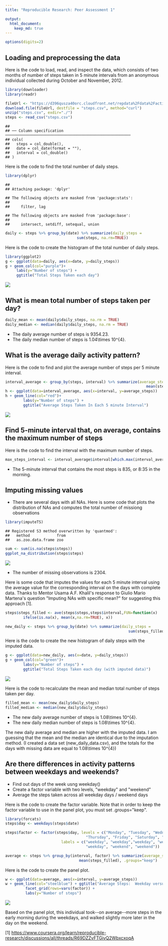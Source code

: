 ```yaml
---
title: "Reproducible Research: Peer Assessment 1"

output: 
  html_document:
    keep_md: true
---
```



```r
options(digits=2)
```
## Loading and preprocessing the data

Here is the code to load, read, and inspect the data, which consists of two months of number of steps taken in 5 minute intervals from an anonymous individual collected during October and November, 2012. 


```r
library(downloader)
library(readr)

fileUrl <- "https://d396qusza40orc.cloudfront.net/repdata%2Fdata%2Factivity.zip"
download.file(fileUrl, destfile = "steps.csv", method="curl")
unzip("steps.csv", exdir="./")
steps <- read_csv("steps.csv")
```

```
## 
## ── Column specification ────────────────────────────────────────────────────────
## cols(
##   steps = col_double(),
##   date = col_date(format = ""),
##   interval = col_double()
## )
```

Here is the code to find the total number of daily steps.

```r
library(dplyr)
```

```
## 
## Attaching package: 'dplyr'
```

```
## The following objects are masked from 'package:stats':
## 
##     filter, lag
```

```
## The following objects are masked from 'package:base':
## 
##     intersect, setdiff, setequal, union
```

```r
daily <- steps %>% group_by(date) %>% summarize(daily_steps = 
                                sum(steps, na.rm=TRUE))
```

Here is the code to create the histogram of the total number of daily steps.

```r
library(ggplot2)
g <- ggplot(data=daily, aes(x=date, y=daily_steps))
g + geom_col(col="purple")+ 
     labs(y="Number of steps") +
     ggtitle("Total Steps Taken each day")
```

![](PA1_template_files/figure-html/Total_Steps_Each_Day-1.png)<!-- -->

## What is mean total number of steps taken per day?

```r
daily_mean <- mean(daily$daily_steps, na.rm = TRUE)
daily_median <- median(daily$daily_steps, na.rm = TRUE)
```

* The daily average number of steps is 9354.23. 
* The daily median number of steps is 1.04\times 10^{4}.

## What is the average daily activity pattern?

Here is the code to find and plot the average number of steps per 5 minute interval.


```r
interval_average <- group_by(steps, interval) %>% summarize(average_steps = 
                                                               mean(steps, na.rm=TRUE))
h <- ggplot(data=interval_average, aes(x=interval, y=average_steps))
h + geom_line(col="red")+ 
        labs(y="Number of steps") +
        ggtitle("Average Steps Taken In Each 5 minute Interval")
```

![](PA1_template_files/figure-html/average_steps_per_interval-1.png)<!-- -->

## Find 5-minute interval that, on average, contains the maximum number of steps

Here is the code to find the interval with the maximum number of steps.

```r
max_steps_interval <- interval_average$interval[which.max(interval_average$average_steps)]
```

* The 5-minute interval that contains the most steps is 835, or 8:35 in the morning.

## Imputing missing values

* There are several days with all NAs.  Here is some code that plots the 
  distribution of NAs and computes the total number of missiong observations

```r
library(imputeTS)
```

```
## Registered S3 method overwritten by 'quantmod':
##   method            from
##   as.zoo.data.frame zoo
```

```r
sum <- sum(is.na(steps$steps))
ggplot_na_distribution(steps$steps)
```

![](PA1_template_files/figure-html/na_distribution-1.png)<!-- -->

* The number of missing observations is 2304.

Here is some code that imputes the values for each 5 minute interval using 
the average value for the corresponding interval on the days with complete data. 
Thanks to Mentor Usama A.F. Khalil's response to Giulio Mario Martena's question 
"Imputing NAs with specific mean?" for suggesting this approach [1].

```r
steps$steps_filled <- ave(steps$steps,steps$interval,FUN=function(x) 
        ifelse(is.na(x), mean(x,na.rm=TRUE), x))

new_daily <- steps %>% group_by(date) %>% summarize(daily_steps = 
                                                       sum(steps_filled))
```

Here is the code to create the new histogram of daily steps with the imputed data.

```r
g <- ggplot(data=new_daily, aes(x=date, y=daily_steps))
g + geom_col(col="green")+ 
        labs(y="Number of steps") +
        ggtitle("Total Steps Taken each day (with imputed data)")
```

![](PA1_template_files/figure-html/total_steps_each_day_with_imputed_data-1.png)<!-- -->

Here is the code to recalculate the mean and median total number of steps taken per day.

```r
filled_mean <- mean(new_daily$daily_steps)
filled_median <- median(new_daily$daily_steps)
```
* The new daily average number of steps is 1.08\times 10^{4}. 
* The new daily median number of steps is 1.08\times 10^{4}.

The new daily average and median are higher with the imputed data. I am guessing that the mean and the median are identical due to the imputation method.  (I created a data set (new_daily_data.csv), and the totals for the days with missing data are equal to 1.08\times 10^{4})

## Are there differences in activity patterns between weekdays and weekends?

* Find out days of the week usng weekday()
* Create a factor variable with two levels, "weekday" and "weekend"
* Average the steps taken across all weekday days / weekend days

Here is the code to create the factor variable.  Note that in order to keep the factor variable to use in the panel plot, you must set .groups="keep".

```r
library(forcats)
steps$day <- weekdays(steps$date)

steps$factor <- factor(steps$day, levels = c("Monday", "Tuesday", "Wednesday",
                                    "Thursday", "Friday", "Saturday", "Sunday"), 
                         labels = c("weekday", "weekday","weekday", "weekday",
                                    "weekday", "weekend", "weekend"))

average <- steps %>% group_by(interval, factor) %>% summarize(average_steps = 
                                 mean(steps_filled), .groups="keep")
```

Here is the code to create the panel plot.

```r
w <- ggplot(data=average, aes(x=interval, y=average_steps))
w + geom_line(col="steelblue") + ggtitle("Average Steps:  Weekday versus Weekend") +
         facet_grid(rows=vars(factor)) + 
         labs(y="Number of steps") 
```

![](PA1_template_files/figure-html/weekend_vs_weekday_panel_plot-1.png)<!-- -->


Based on the panel plot, this individual took--on average--more steps in the early morning during the weekdays, and walked slightly more later in the day on the weekend. 

[1] https://www.coursera.org/learn/reproducible-research/discussions/all/threads/R69DZZvFTGivQ2WbxcxoqA
